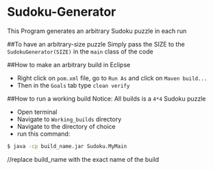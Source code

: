 # Sudoku-Generator
This Program generates an arbitrary Sudoku puzzle in each run

##To have an arbitrary-size puzzle
Simply pass the SIZE to the ```SudokuGenerator(SIZE)``` in the ```main``` class of the code

##How to make an arbitrary build in Eclipse
- Right click on ```pom.xml``` file, go to ```Run As``` and click on ```Maven build...```
- Then in the ```Goals``` tab type ```clean verify```

##How to run a working build
Notice: All builds is a ```4*4``` Sudoku puzzle

- Open terminal
- Navigate to ```Working_builds``` directory
- Navigate to the directory of choice
- run this command:
```sh
$ java -cp build_name.jar Sudoku.MyMain   
```
//replace build_name with the exact name of the build

